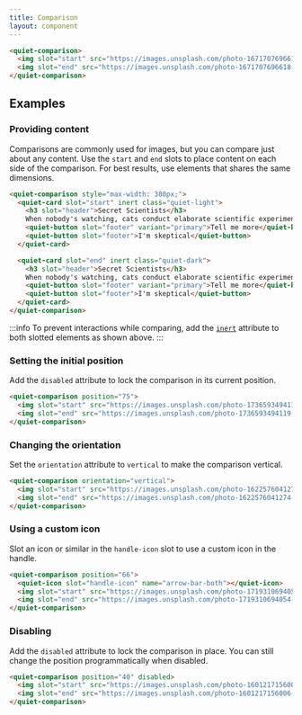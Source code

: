 ```yaml
---
title: Comparison
layout: component
---
```


```html {.example}
<quiet-comparison>
  <img slot="start" src="https://images.unsplash.com/photo-1671707696618-ca0685b0012e?q=80&w=1000&auto=format&fit=crop&ixlib=rb-4.1.0&ixid=M3wxMjA3fDB8MHxwaG90by1wYWdlfHx8fGVufDB8fHx8fA%3D%3D" alt="An orange cat smiles up at the camera">
  <img slot="end" src="https://images.unsplash.com/photo-1671707696618-ca0685b0012e?q=80&w=1000&sat=-100&bri=-15&auto=format&fit=crop&ixlib=rb-4.1.0&ixid=M3wxMjA3fDB8MHxwaG90by1wYWdlfHx8fGVufDB8fHx8fA%3D%3D" alt="The same orange cat in a grayscale photo">
</quiet-comparison>
```

## Examples

### Providing content

Comparisons are commonly used for images, but you can compare just about any content. Use the `start` and `end` slots to place content on each side of the comparison. For best results, use elements that shares the same dimensions.

```html {.example}
<quiet-comparison style="max-width: 380px;">
  <quiet-card slot="start" inert class="quiet-light">
    <h3 slot="header">Secret Scientists</h3>
    When nobody's watching, cats conduct elaborate scientific experiments to determine if gravity still works by knocking things off shelves with deliberate precision.
    <quiet-button slot="footer" variant="primary">Tell me more</quiet-button>
    <quiet-button slot="footer">I'm skeptical</quiet-button>
  </quiet-card>

  <quiet-card slot="end" inert class="quiet-dark">
    <h3 slot="header">Secret Scientists</h3>
    When nobody's watching, cats conduct elaborate scientific experiments to determine if gravity still works by knocking things off shelves with deliberate precision.
    <quiet-button slot="footer" variant="primary">Tell me more</quiet-button>
    <quiet-button slot="footer">I'm skeptical</quiet-button>
  </quiet-card>
</quiet-comparison>
```

:::info
To prevent interactions while comparing, add the [`inert`](https://developer.mozilla.org/en-US/docs/Web/HTML/Reference/Global_attributes/inert) attribute to both slotted elements as shown above.
:::

### Setting the initial position

Add the `disabled` attribute to lock the comparison in its current position.

```html {.example}
<quiet-comparison position="75">
  <img slot="start" src="https://images.unsplash.com/photo-1736593494119-d0a69181b414?q=80&w=1000&auto=format&fit=crop&ixlib=rb-4.1.0&ixid=M3wxMjA3fDB8MHxwaG90by1wYWdlfHx8fGVufDB8fHx8fA%3D%3D" alt="A kitten lays in its bed and cuddles a pillow">
  <img slot="end" src="https://images.unsplash.com/photo-1736593494119-d0a69181b414?q=80&w=1000&sat=-100&bri=-15&auto=format&fit=crop&ixlib=rb-4.1.0&ixid=M3wxMjA3fDB8MHxwaG90by1wYWdlfHx8fGVufDB8fHx8fA%3D%3D" alt="The same kitten in a grayscale photo">
</quiet-comparison>
```

### Changing the orientation

Set the `orientation` attribute to `vertical` to make the comparison vertical.

```html {.example}
<quiet-comparison orientation="vertical">
  <img slot="start" src="https://images.unsplash.com/photo-1622576041274-ae5dc580175d?q=80&w=800&auto=format&fit=crop&ixlib=rb-4.1.0&ixid=M3wxMjA3fDB8MHxwaG90by1wYWdlfHx8fGVufDB8fHx8fA%3D%3D" alt="Two kittens nestled up on a blanket">
  <img slot="end" src="https://images.unsplash.com/photo-1622576041274-ae5dc580175d?q=80&w=800&sat=-100&bri=-15&auto=format&fit=crop&ixlib=rb-4.1.0&ixid=M3wxMjA3fDB8MHxwaG90by1wYWdlfHx8fGVufDB8fHx8fA%3D%3D" alt="The same two kittens in a grayscale photo">
</quiet-comparison>
```

### Using a custom icon

Slot an icon or similar in the `handle-icon` slot to use a custom icon in the handle.

```html {.example}
<quiet-comparison position="66">
  <quiet-icon slot="handle-icon" name="arrow-bar-both"></quiet-icon>
  <img slot="start" src="https://images.unsplash.com/photo-1719310694054-6fc99b7c14ec?q=80&w=1000&auto=format&fit=crop&ixlib=rb-4.1.0&ixid=M3wxMjA3fDB8MHxwaG90by1wYWdlfHx8fGVufDB8fHx8fA%3D%3D" alt="An orange kitten explores a tall grassy yard">
  <img slot="end" src="https://images.unsplash.com/photo-1719310694054-6fc99b7c14ec?q=80&w=1000&sat=-100&bri=-15&auto=format&fit=crop&ixlib=rb-4.1.0&ixid=M3wxMjA3fDB8MHxwaG90by1wYWdlfHx8fGVufDB8fHx8fA%3D%3D" alt="The same kitten in a grayscale photo">
</quiet-comparison>
```

### Disabling

Add the `disabled` attribute to lock the comparison in place. You can still change the position programmatically when disabled.

```html {.example}
<quiet-comparison position="40" disabled>
  <img slot="start" src="https://images.unsplash.com/photo-1601217156006-3358e1514676?q=80&w=1000&auto=format&fit=crop&ixlib=rb-4.1.0&ixid=M3wxMjA3fDB8MHxwaG90by1wYWdlfHx8fGVufDB8fHx8fA%3D%3D" alt="A kitten peeks out from inside a cardboard box">
  <img slot="end" src="https://images.unsplash.com/photo-1601217156006-3358e1514676?q=80&w=1000&sat=-100&bri=-15&auto=format&fit=crop&ixlib=rb-4.1.0&ixid=M3wxMjA3fDB8MHxwaG90by1wYWdlfHx8fGVufDB8fHx8fA%3D%3D" alt="The same kitten in a grayscale photo">
</quiet-comparison>
```
